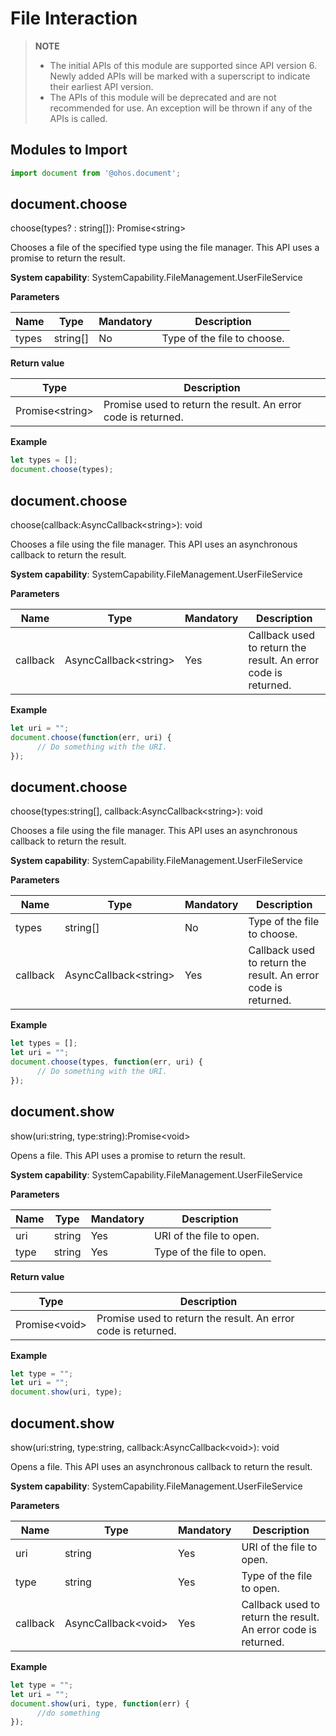 # File Interaction

> **NOTE**<br/>
> - The initial APIs of this module are supported since API version 6. Newly added APIs will be marked with a superscript to indicate their earliest API version.
> - The APIs of this module will be deprecated and are not recommended for use. An exception will be thrown if any of the APIs is called.

## Modules to Import

```js
import document from '@ohos.document';
```

## document.choose

choose(types? : string[]): Promise&lt;string&gt;

Chooses a file of the specified type using the file manager. This API uses a promise to return the result.

**System capability**: SystemCapability.FileManagement.UserFileService

**Parameters**

  | Name| Type  | Mandatory| Description                        |
  | ------ | ------ | ---- | ---------------------------- |
  | types   | string[] | No  | Type of the file to choose.|

**Return value**

  | Type                 | Description          |
  | --------------------- | -------------- |
  | Promise&lt;string&gt; | Promise used to return the result. An error code is returned.|

**Example**

  ```js
  let types = [];
  document.choose(types);
  ```
## document.choose

choose(callback:AsyncCallback&lt;string&gt;): void

Chooses a file using the file manager. This API uses an asynchronous callback to return the result.

**System capability**: SystemCapability.FileManagement.UserFileService

**Parameters**

  | Name  | Type                       | Mandatory| Description                        |
  | -------- | --------------------------- | ---- | ---------------------------- |
  | callback | AsyncCallback&lt;string&gt; | Yes  | Callback used to return the result. An error code is returned.|

**Example**

  ```js
  let uri = "";
  document.choose(function(err, uri) {
        // Do something with the URI. 
  });
  ```
## document.choose

choose(types:string[], callback:AsyncCallback&lt;string&gt;): void

Chooses a file using the file manager. This API uses an asynchronous callback to return the result.

**System capability**: SystemCapability.FileManagement.UserFileService

**Parameters**

  | Name  | Type                       | Mandatory| Description                        |
  | -------- | --------------------------- | ---- | ---------------------------- |
  | types    | string[]                      | No  | Type of the file to choose.|
  | callback | AsyncCallback&lt;string&gt; | Yes  | Callback used to return the result. An error code is returned.|

**Example**

  ```js
  let types = [];
  let uri = "";
  document.choose(types, function(err, uri) {
        // Do something with the URI. 
  });
  ```

## document.show

show(uri:string, type:string):Promise&lt;void&gt;

Opens a file. This API uses a promise to return the result.

**System capability**: SystemCapability.FileManagement.UserFileService

**Parameters**

  | Name| Type  | Mandatory| Description                        |
  | ---- | ------ | ---- | ---------------------------- |
  | uri | string | Yes  | URI of the file to open.|
  | type | string | Yes  | Type of the file to open.|

**Return value**

  | Type                 | Description        |
  | --------------------- | ------------ |
  | Promise&lt;void&gt; | Promise used to return the result. An error code is returned.|

**Example**

  ```js
  let type = "";
  let uri = "";
  document.show(uri, type);
  ```

## document.show

show(uri:string, type:string, callback:AsyncCallback&lt;void&gt;): void

Opens a file. This API uses an asynchronous callback to return the result.

**System capability**: SystemCapability.FileManagement.UserFileService

**Parameters**

  | Name  | Type                       | Mandatory| Description                        |
  | -------- | --------------------------- | ---- | ---------------------------- |
  | uri | string | Yes  | URI of the file to open.|
  | type | string | Yes  | Type of the file to open.|
  | callback | AsyncCallback&lt;void&gt; | Yes  | Callback used to return the result. An error code is returned.  |

**Example**

  ```js
  let type = "";
  let uri = "";
  document.show(uri, type, function(err) {
        //do something
  });
  ```
